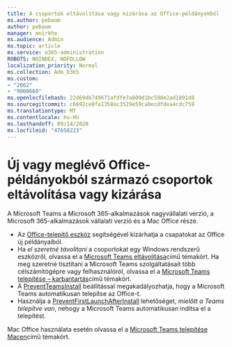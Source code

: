```yaml
---
title: A csoportok eltávolítása vagy kizárása az Office-példányokból
ms.author: pebaum
author: pebaum
manager: mnirkhe
ms.audience: Admin
ms.topic: article
ms.service: o365-administration
ROBOTS: NOINDEX, NOFOLLOW
localization_priority: Normal
ms.collection: Adm_O365
ms.custom:
- "2662"
- "9000660"
ms.openlocfilehash: 22d69db749671afdfe7a809d1bc598e2ad1891d8
ms.sourcegitcommit: c6692ce0fa1358ec3529e59ca0ecdfdea4cdc759
ms.translationtype: MT
ms.contentlocale: hu-HU
ms.lasthandoff: 09/14/2020
ms.locfileid: "47658223"
---
```

# <a name="uninstall-or-exclude-teams-from-new-or-existing-office-installations"></a>Új vagy meglévő Office-példányokból származó csoportok eltávolítása vagy kizárása

A Microsoft Teams a Microsoft 365-alkalmazások nagyvállalati verzió, a Microsoft 365-alkalmazások vállalati verzió és a Mac Office része.

- Az [Office-telepítő eszköz](https://docs.microsoft.com/deployoffice/teams-install#how-to-exclude-microsoft-teams-from-new-installations-of-microsoft-365-apps) segítségével kizárhatja a csapatokat az Office új példányaiból.
- Ha *el szeretné távolítani* a csoportokat egy Windows rendszerű eszközről, olvassa el a [Microsoft Teams eltávolítása](https://support.office.com/article/3b159754-3c26-4952-abe7-57d27f5f4c81)című témakört. Ha meg szeretné tisztítani a Microsoft Teams szolgáltatásait több célszámítógépre vagy felhasználóról, olvassa el a [Microsoft Teams telepítése – karbantartás](https://docs.microsoft.com/microsoftteams/scripts/powershell-script-teams-deployment-clean-up)című témakört.
- A [PreventTeamsInstall](https://docs.microsoft.com/deployoffice/teams-install#use-group-policy-to-control-the-installation-of-microsoft-teams
) beállítással megakadályozhatja, hogy a Microsoft Teams automatikusan telepítse az Office-t.
- Használja a [PreventFirstLaunchAfterInstall](https://docs.microsoft.com/deployoffice/teams-install#use-group-policy-to-prevent-microsoft-teams-from-starting-automatically-after-installation) lehetőséget, *mielőtt a Teams telepítve van*, nehogy a Microsoft Teams automatikusan indítsa el a telepítést.

Mac Office használata esetén olvassa el a [Microsoft Teams telepítése Macen](https://docs.microsoft.com/deployoffice/teams-install#microsoft-teams-installations-on-a-mac)című témakört.